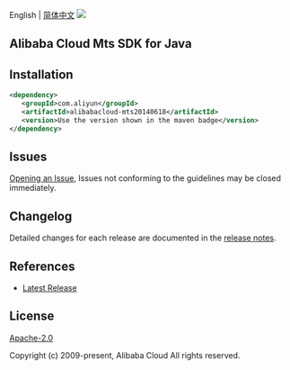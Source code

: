 English | [简体中文](README-CN.md)
![](https://aliyunsdk-pages.alicdn.com/icons/AlibabaCloud.svg)

## Alibaba Cloud Mts SDK for Java

## Installation

```xml
<dependency>
   <groupId>com.aliyun</groupId>
   <artifactId>alibabacloud-mts20140618</artifactId>
   <version>Use the version shown in the maven badge</version>
</dependency>
```

## Issues
[Opening an Issue](https://github.com/aliyun/alibabacloud-java-async-sdk/issues/new), Issues not conforming to the guidelines may be closed immediately.

## Changelog
Detailed changes for each release are documented in the [release notes](./ChangeLog.txt).

## References
* [Latest Release](https://github.com/aliyun/alibabacloud-async-java-sdk/)

## License
[Apache-2.0](http://www.apache.org/licenses/LICENSE-2.0)

Copyright (c) 2009-present, Alibaba Cloud All rights reserved.